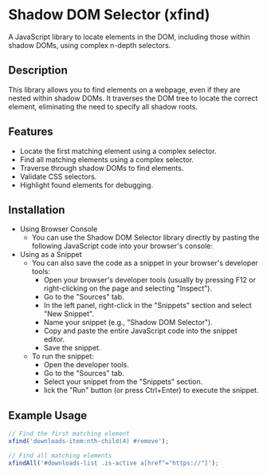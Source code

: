 # Shadow DOM Selector (xfind)

A JavaScript library to locate elements in the DOM, including those within shadow DOMs, using complex n-depth selectors.

## Description

This library allows you to find elements on a webpage, even if they are nested within shadow DOMs. It traverses the DOM tree to locate the correct element, eliminating the need to specify all shadow roots.

## Features

- Locate the first matching element using a complex selector.
- Find all matching elements using a complex selector.
- Traverse through shadow DOMs to find elements.
- Validate CSS selectors.
- Highlight found elements for debugging.

## Installation
- Using Browser Console
  - You can use the Shadow DOM Selector library directly by pasting the following JavaScript code into your browser's console:
- Using as a Snippet
  - You can also save the code as a snippet in your browser's developer tools:
      - Open your browser's developer tools (usually by pressing F12 or right-clicking on the page and selecting "Inspect").
      - Go to the "Sources" tab.
      - In the left panel, right-click in the "Snippets" section and select "New Snippet".
      - Name your snippet (e.g., "Shadow DOM Selector").
      - Copy and paste the entire JavaScript code into the snippet editor.
      - Save the snippet.
  - To run the snippet:
      - Open the developer tools.
      - Go to the "Sources" tab.
      - Select your snippet from the "Snippets" section.
      - lick the "Run" button (or press Ctrl+Enter) to execute the snippet.

## Example Usage

```javascript
// Find the first matching element
xfind('downloads-item:nth-child(4) #remove');

// Find all matching elements
xfindAll('#downloads-list .is-active a[href^="https://"]');
